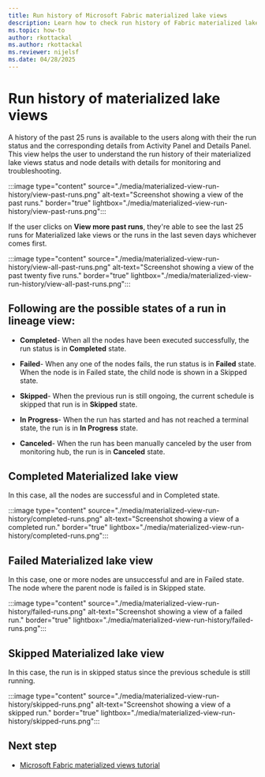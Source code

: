 ```yaml
---
title: Run history of Microsoft Fabric materialized lake views
description: Learn how to check run history of Fabric materialized lake views
ms.topic: how-to
author: rkottackal
ms.author: rkottackal
ms.reviewer: nijelsf
ms.date: 04/28/2025
---
```


# Run history of materialized lake views

A history of the past 25 runs is available to the users along with their the run status and the corresponding details from Activity Panel and Details Panel. This view helps the user to understand the run history of their materialized lake views status and node details with details for monitoring and troubleshooting.

:::image type="content" source="./media/materialized-view-run-history/view-past-runs.png" alt-text="Screenshot showing a view of the past runs." border="true" lightbox="./media/materialized-view-run-history/view-past-runs.png":::

If the user clicks on **View more past runs**, they're able to see the last 25 runs for Materialized lake views or the runs in the last seven days whichever comes first.

:::image type="content" source="./media/materialized-view-run-history/view-all-past-runs.png" alt-text="Screenshot showing a view of the past twenty five runs." border="true" lightbox="./media/materialized-view-run-history/view-all-past-runs.png":::

## Following are the possible states of a run in lineage view:

* **Completed**- When all the nodes have been executed successfully, the run status is in **Completed** state.

* **Failed**- When any one of the nodes fails, the run status is in **Failed** state. When the node is in Failed state, the child node is shown in a Skipped state.

* **Skipped**- When the previous run is still ongoing, the current schedule is skipped that run is in **Skipped** state.

* **In Progress**- When the run has started and has not reached a terminal state, the run is in **In Progress** state.

* **Canceled**- When the run has been manually canceled by the user from monitoring hub, the run is in **Canceled** state.

## Completed Materialized lake view

In this case, all the nodes are successful and in Completed state.

:::image type="content" source="./media/materialized-view-run-history/completed-runs.png" alt-text="Screenshot showing a view of a completed run." border="true" lightbox="./media/materialized-view-run-history/completed-runs.png":::

## Failed Materialized lake view

In this case, one or more nodes are unsuccessful and are in Failed state. The node where the parent node is failed is in Skipped state.

:::image type="content" source="./media/materialized-view-run-history/failed-runs.png" alt-text="Screenshot showing a view of a failed run." border="true" lightbox="./media/materialized-view-run-history/failed-runs.png":::

## Skipped Materialized lake view

In this case, the run is in skipped status since the previous schedule is still running.

:::image type="content" source="./media/materialized-view-run-history/skipped-runs.png" alt-text="Screenshot showing a view of a skipped run." border="true" lightbox="./media/materialized-view-run-history/skipped-runs.png":::



## Next step

* [Microsoft Fabric materialized views tutorial](./tutorial.md)

